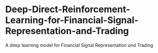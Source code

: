 # Deep-Direct-Reinforcement-Learning-for-Financial-Signal-Representation-and-Trading
A deep learning model for Financial  Signal Representation and Trading
